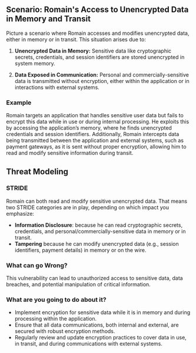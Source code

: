 ## Scenario: Romain's Access to Unencrypted Data in Memory and Transit

Picture a scenario where Romain accesses and modifies unencrypted data, either in memory or in transit. This situation arises due to:

1. **Unencrypted Data in Memory:** Sensitive data like cryptographic secrets, credentials, and session identifiers are stored unencrypted in system memory.

2. **Data Exposed in Communication:** Personal and commercially-sensitive data is transmitted without encryption, either within the application or in interactions with external systems.

### Example

Romain targets an application that handles sensitive user data but fails to encrypt this data while in use or during internal processing. He exploits this by accessing the application’s memory, where he finds unencrypted credentials and session identifiers. Additionally, Romain intercepts data being transmitted between the application and external systems, such as payment gateways, as it is sent without proper encryption, allowing him to read and modify sensitive information during transit.

## Threat Modeling

### STRIDE

Romain can both read and modify sensitive unencrypted data. That means two STRIDE categories are in play, depending on which impact you emphasize:

- **Information Disclosure**: because he can read cryptographic secrets, credentials, and personal/commercially-sensitive data in memory or in transit.
- **Tampering** because he can modify unencrypted data (e.g., session identifiers, payment details) in memory or on the wire.

### What can go Wrong?

This vulnerability can lead to unauthorized access to sensitive data, data breaches, and potential manipulation of critical information.

### What are you going to do about it?

- Implement encryption for sensitive data while it is in memory and during processing within the application.
- Ensure that all data communications, both internal and external, are secured with robust encryption methods.
- Regularly review and update encryption practices to cover data in use, in transit, and during communications with external systems.
